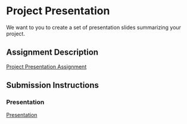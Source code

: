 # Project Presentation
We want to you to create a set of presentation slides summarizing your project.

## Assignment Description
[Project Presentation Assignment](https://education.launchcode.org/liftoff/assignments/project-presentation/)

## Submission Instructions

### Presentation
[Presentation](https://github.com/fwr882/liftoff-assignments/blob/master/Project%20Presentation.md)
